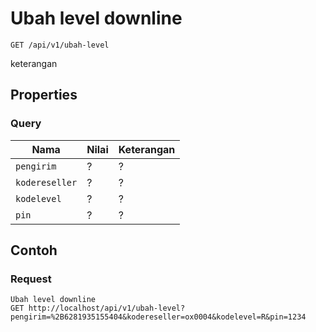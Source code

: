 # Ubah level downline
```http
GET /api/v1/ubah-level
```
keterangan
## Properties
### Query
Nama  | Nilai | Keterangan
--- | --- | ---
<code>pengirim</code> | ? | ?
<code>kodereseller</code> | ? | ?
<code>kodelevel</code> | ? | ?
<code>pin</code> | ? | ?

## Contoh

### Request
```http
Ubah level downline
GET http://localhost/api/v1/ubah-level?pengirim=%2B6281935155404&kodereseller=ox0004&kodelevel=R&pin=1234
```
